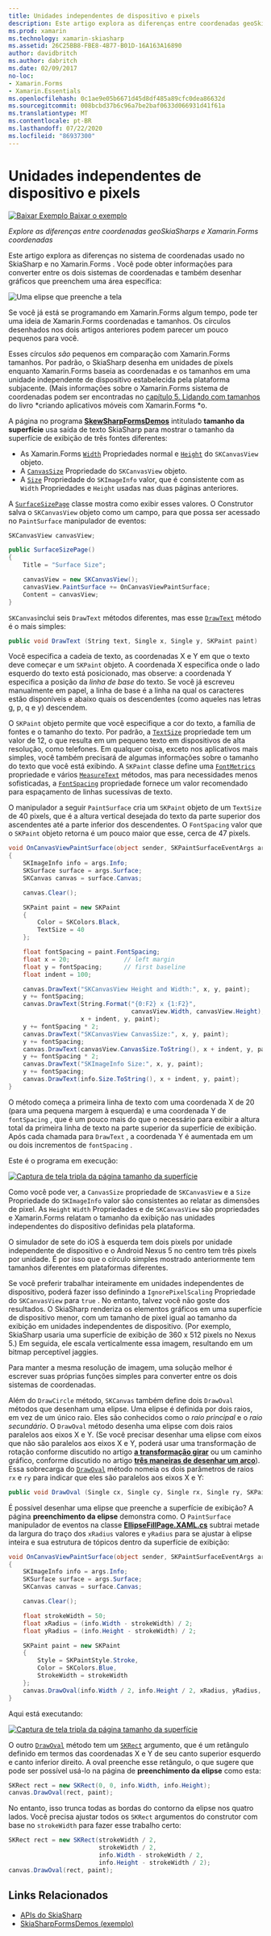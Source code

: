 ```yaml
---
title: Unidades independentes de dispositivo e pixels
description: Este artigo explora as diferenças entre coordenadas geoSkiaSharps e Xamarin.Forms coordenadas e demonstra isso com o código de exemplo.
ms.prod: xamarin
ms.technology: xamarin-skiasharp
ms.assetid: 26C25BB8-FBE8-4B77-B01D-16A163A16890
author: davidbritch
ms.author: dabritch
ms.date: 02/09/2017
no-loc:
- Xamarin.Forms
- Xamarin.Essentials
ms.openlocfilehash: 0c1ae9e05b6671d45d8df485a89cfc0dea86632d
ms.sourcegitcommit: 008bcbd37b6c96a7be2baf0633d066931d41f61a
ms.translationtype: MT
ms.contentlocale: pt-BR
ms.lasthandoff: 07/22/2020
ms.locfileid: "86937300"
---
```

# <a name="pixels-and-device-independent-units"></a>Unidades independentes de dispositivo e pixels

[![Baixar Exemplo](~/media/shared/download.png) Baixar o exemplo](https://docs.microsoft.com/samples/xamarin/xamarin-forms-samples/skiasharpforms-demos)

_Explore as diferenças entre coordenadas geoSkiaSharps e Xamarin.Forms coordenadas_

Este artigo explora as diferenças no sistema de coordenadas usado no SkiaSharp e no Xamarin.Forms . Você pode obter informações para converter entre os dois sistemas de coordenadas e também desenhar gráficos que preenchem uma área específica:

![Uma elipse que preenche a tela](pixels-images/screenfillexample.png)

Se você já está se programando em Xamarin.Forms algum tempo, pode ter uma ideia de Xamarin.Forms coordenadas e tamanhos. Os círculos desenhados nos dois artigos anteriores podem parecer um pouco pequenos para você.

Esses círculos *são* pequenos em comparação com Xamarin.Forms tamanhos. Por padrão, o SkiaSharp desenha em unidades de pixels enquanto Xamarin.Forms baseia as coordenadas e os tamanhos em uma unidade independente de dispositivo estabelecida pela plataforma subjacente. (Mais informações sobre o Xamarin.Forms sistema de coordenadas podem ser encontradas no [capítulo 5. Lidando com tamanhos](~/xamarin-forms/creating-mobile-apps-xamarin-forms/summaries/chapter05.md) do livro *criando aplicativos móveis com Xamarin.Forms *o.

A página no programa [**SkewSharpFormsDemos**](https://docs.microsoft.com/samples/xamarin/xamarin-forms-samples/skiasharpforms-demos) intitulado **tamanho da superfície** usa saída de texto SkiaSharp para mostrar o tamanho da superfície de exibição de três fontes diferentes:

- As Xamarin.Forms [`Width`](xref:Xamarin.Forms.VisualElement.Width) Propriedades normal e [`Height`](xref:Xamarin.Forms.VisualElement.Height) do `SKCanvasView` objeto.
- A [`CanvasSize`](xref:SkiaSharp.Views.Forms.SKCanvasView.CanvasSize) Propriedade do `SKCanvasView` objeto.
- A [`Size`](xref:SkiaSharp.SKImageInfo.Size) Propriedade do `SKImageInfo` valor, que é consistente com as `Width` Propriedades e `Height` usadas nas duas páginas anteriores.

A [`SurfaceSizePage`](https://github.com/xamarin/xamarin-forms-samples/blob/master/SkiaSharpForms/Demos/Demos/SkiaSharpFormsDemos/Basics/SurfaceSizePage.cs) classe mostra como exibir esses valores. O Construtor salva o `SKCanvasView` objeto como um campo, para que possa ser acessado no `PaintSurface` manipulador de eventos:

```csharp
SKCanvasView canvasView;

public SurfaceSizePage()
{
    Title = "Surface Size";

    canvasView = new SKCanvasView();
    canvasView.PaintSurface += OnCanvasViewPaintSurface;
    Content = canvasView;
}
```

`SKCanvas`inclui seis `DrawText` métodos diferentes, mas esse [`DrawText`](xref:SkiaSharp.SKCanvas.DrawText(System.String,System.Single,System.Single,SkiaSharp.SKPaint)) método é o mais simples:

```csharp
public void DrawText (String text, Single x, Single y, SKPaint paint)
```

Você especifica a cadeia de texto, as coordenadas X e Y em que o texto deve começar e um `SKPaint` objeto. A coordenada X especifica onde o lado esquerdo do texto está posicionado, mas observe: a coordenada Y especifica a posição da *linha de base* do texto. Se você já escreveu manualmente em papel, a linha de base é a linha na qual os caracteres estão disponíveis e abaixo quais os descendentes (como aqueles nas letras g, p, q e y) descendem.

O `SKPaint` objeto permite que você especifique a cor do texto, a família de fontes e o tamanho do texto. Por padrão, a [`TextSize`](xref:SkiaSharp.SKPaint.TextSize) propriedade tem um valor de 12, o que resulta em um pequeno texto em dispositivos de alta resolução, como telefones. Em qualquer coisa, exceto nos aplicativos mais simples, você também precisará de algumas informações sobre o tamanho do texto que você está exibindo. A `SKPaint` classe define uma [`FontMetrics`](xref:SkiaSharp.SKPaint.FontMetrics) propriedade e vários [`MeasureText`](xref:SkiaSharp.SKPaint.MeasureText(System.String)) métodos, mas para necessidades menos sofisticadas, a [`FontSpacing`](xref:SkiaSharp.SKPaint.FontSpacing) propriedade fornece um valor recomendado para espaçamento de linhas sucessivas de texto.

O manipulador a seguir `PaintSurface` cria um `SKPaint` objeto de um `TextSize` de 40 pixels, que é a altura vertical desejada do texto da parte superior dos ascendentes até a parte inferior dos descendentes. O `FontSpacing` valor que o `SKPaint` objeto retorna é um pouco maior que esse, cerca de 47 pixels.

```csharp
void OnCanvasViewPaintSurface(object sender, SKPaintSurfaceEventArgs args)
{
    SKImageInfo info = args.Info;
    SKSurface surface = args.Surface;
    SKCanvas canvas = surface.Canvas;

    canvas.Clear();

    SKPaint paint = new SKPaint
    {
        Color = SKColors.Black,
        TextSize = 40
    };

    float fontSpacing = paint.FontSpacing;
    float x = 20;               // left margin
    float y = fontSpacing;      // first baseline
    float indent = 100;

    canvas.DrawText("SKCanvasView Height and Width:", x, y, paint);
    y += fontSpacing;
    canvas.DrawText(String.Format("{0:F2} x {1:F2}",
                                  canvasView.Width, canvasView.Height),
                    x + indent, y, paint);
    y += fontSpacing * 2;
    canvas.DrawText("SKCanvasView CanvasSize:", x, y, paint);
    y += fontSpacing;
    canvas.DrawText(canvasView.CanvasSize.ToString(), x + indent, y, paint);
    y += fontSpacing * 2;
    canvas.DrawText("SKImageInfo Size:", x, y, paint);
    y += fontSpacing;
    canvas.DrawText(info.Size.ToString(), x + indent, y, paint);
}
```

O método começa a primeira linha de texto com uma coordenada X de 20 (para uma pequena margem à esquerda) e uma coordenada Y de `fontSpacing` , que é um pouco mais do que o necessário para exibir a altura total da primeira linha de texto na parte superior da superfície de exibição. Após cada chamada para `DrawText` , a coordenada Y é aumentada em um ou dois incrementos de `fontSpacing` .

Este é o programa em execução:

[![Captura de tela tripla da página tamanho da superfície](pixels-images/surfacesize-small.png)](pixels-images/surfacesize-large.png#lightbox "Captura de tela tripla da página tamanho da superfície")

Como você pode ver, a `CanvasSize` propriedade de `SKCanvasView` e a `Size` Propriedade do `SKImageInfo` valor são consistentes ao relatar as dimensões de pixel. As `Height` `Width` Propriedades e de `SKCanvasView` são propriedades e Xamarin.Forms relatam o tamanho da exibição nas unidades independentes do dispositivo definidas pela plataforma.

O simulador de sete do iOS à esquerda tem dois pixels por unidade independente de dispositivo e o Android Nexus 5 no centro tem três pixels por unidade. É por isso que o círculo simples mostrado anteriormente tem tamanhos diferentes em plataformas diferentes.

Se você preferir trabalhar inteiramente em unidades independentes de dispositivo, poderá fazer isso definindo a `IgnorePixelScaling` Propriedade do `SKCanvasView` para `true` . No entanto, talvez você não goste dos resultados. O SkiaSharp renderiza os elementos gráficos em uma superfície de dispositivo menor, com um tamanho de pixel igual ao tamanho da exibição em unidades independentes de dispositivo. (Por exemplo, SkiaSharp usaria uma superfície de exibição de 360 x 512 pixels no Nexus 5.) Em seguida, ele escala verticalmente essa imagem, resultando em um bitmap perceptível jaggies.

Para manter a mesma resolução de imagem, uma solução melhor é escrever suas próprias funções simples para converter entre os dois sistemas de coordenadas.

Além do `DrawCircle` método, `SKCanvas` também define dois `DrawOval` métodos que desenham uma elipse. Uma elipse é definida por dois raios, em vez de um único raio. Eles são conhecidos como o *raio principal* e o *raio secundário*. O `DrawOval` método desenha uma elipse com dois raios paralelos aos eixos X e Y. (Se você precisar desenhar uma elipse com eixos que não são paralelos aos eixos X e Y, poderá usar uma transformação de rotação conforme discutido no artigo [**a transformação girar**](../transforms/rotate.md) ou um caminho gráfico, conforme discutido no artigo [**três maneiras de desenhar um arco**](../curves/arcs.md)). Essa sobrecarga do [`DrawOval`](xref:SkiaSharp.SKCanvas.DrawOval(System.Single,System.Single,System.Single,System.Single,SkiaSharp.SKPaint)) método nomeia os dois parâmetros de raios `rx` e `ry` para indicar que eles são paralelos aos eixos X e Y:

```csharp
public void DrawOval (Single cx, Single cy, Single rx, Single ry, SKPaint paint)
```

É possível desenhar uma elipse que preenche a superfície de exibição? A página **preenchimento da elipse** demonstra como. O `PaintSurface` manipulador de eventos na classe [**EllipseFillPage.XAML.cs**](https://github.com/xamarin/xamarin-forms-samples/blob/master/SkiaSharpForms/Demos/Demos/SkiaSharpFormsDemos/Basics/EllipseFillPage.xaml.cs) subtrai metade da largura do traço dos `xRadius` valores e `yRadius` para se ajustar à elipse inteira e sua estrutura de tópicos dentro da superfície de exibição:

```csharp
void OnCanvasViewPaintSurface(object sender, SKPaintSurfaceEventArgs args)
{
    SKImageInfo info = args.Info;
    SKSurface surface = args.Surface;
    SKCanvas canvas = surface.Canvas;

    canvas.Clear();

    float strokeWidth = 50;
    float xRadius = (info.Width - strokeWidth) / 2;
    float yRadius = (info.Height - strokeWidth) / 2;

    SKPaint paint = new SKPaint
    {
        Style = SKPaintStyle.Stroke,
        Color = SKColors.Blue,
        StrokeWidth = strokeWidth
    };
    canvas.DrawOval(info.Width / 2, info.Height / 2, xRadius, yRadius, paint);
}
```

Aqui está executando:

[![Captura de tela tripla da página tamanho da superfície](pixels-images/ellipsefill-small.png)](pixels-images/ellipsefill-large.png#lightbox "Captura de tela tripla da página tamanho da superfície")

O outro [`DrawOval`](xref:SkiaSharp.SKCanvas.DrawOval(SkiaSharp.SKRect,SkiaSharp.SKPaint)) método tem um [`SKRect`](xref:SkiaSharp.SKRect) argumento, que é um retângulo definido em termos das coordenadas X e Y de seu canto superior esquerdo e canto inferior direito. A oval preenche esse retângulo, o que sugere que pode ser possível usá-lo na página de **preenchimento da elipse** como esta:

```csharp
SKRect rect = new SKRect(0, 0, info.Width, info.Height);
canvas.DrawOval(rect, paint);
```

No entanto, isso trunca todas as bordas do contorno da elipse nos quatro lados. Você precisa ajustar todos os `SKRect` argumentos do construtor com base no `strokeWidth` para fazer esse trabalho certo:

```csharp
SKRect rect = new SKRect(strokeWidth / 2,
                         strokeWidth / 2,
                         info.Width - strokeWidth / 2,
                         info.Height - strokeWidth / 2);
canvas.DrawOval(rect, paint);
```

## <a name="related-links"></a>Links Relacionados

- [APIs do SkiaSharp](https://docs.microsoft.com/dotnet/api/skiasharp)
- [SkiaSharpFormsDemos (exemplo)](https://docs.microsoft.com/samples/xamarin/xamarin-forms-samples/skiasharpforms-demos)
